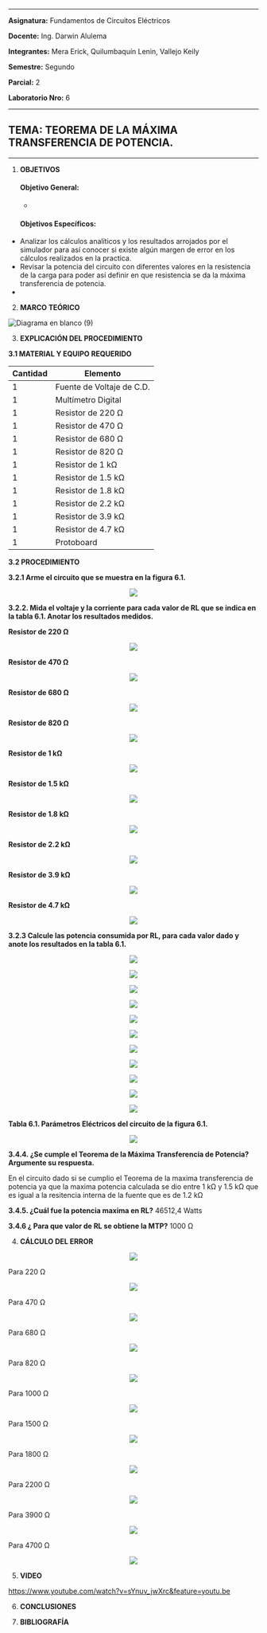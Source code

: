 ------------
 **Asignatura:**  Fundamentos de Circuitos Eléctricos 
                          
 **Docente:**     Ing. Darwin Alulema            
                    
 **Integrantes:** Mera Erick, Quilumbaquín Lenin, Vallejo Keily
                  
 **Semestre:**    Segundo
 
 **Parcial:**     2
 
 **Laboratorio Nro:**     6
 
------------
## **TEMA:**  TEOREMA DE LA MÁXIMA TRANSFERENCIA DE POTENCIA.
------------

 1. **OBJETIVOS**

    #### Objetivo General:

     - 

    #### Objetivos Específicos:
    
   - Analizar los cálculos analíticos y los resultados arrojados por el simulador para así conocer si existe algún margen de error en los cálculos realizados en la practica.             
   - Revisar la potencia del circuito con diferentes valores en la resistencia de la carga para poder así definir en que resistencia se da la máxima transferencia de potencia.
   - 
    
 2. **MARCO TEÓRICO**
 
 ![Diagrama en blanco (9)](https://user-images.githubusercontent.com/84594486/127788818-18cd057d-e46c-411e-aaa7-b5168fbee922.png)


 3. **EXPLICACIÓN DEL PROCEDIMIENTO**
  
 **3.1 MATERIAL Y EQUIPO REQUERIDO**

| Cantidad  |  Elemento  |
| ------------ | ------------ |
| 1  | Fuente de Voltaje de C.D.  |
|  1 | Multímetro Digital  |
|   1|  Resistor de 220 Ω |
| 1  | Resistor de 470 Ω  |
| 1  |  Resistor de 680 Ω |
|1   |  Resistor de 820 Ω |
| 1  |  Resistor de 1 kΩ |
| 1  | Resistor de 1.5 kΩ  |
| 1  | Resistor de 1.8 kΩ   |
| 1  |  Resistor de 2.2 kΩ |
|1   |  Resistor de 3.9 kΩ |
| 1  | Resistor de 4.7 kΩ  |
|  1 |  Protoboard |

**3.2 PROCEDIMIENTO**

**3.2.1  Arme el circuito que se muestra en la figura 6.1.**

<p align="center">
  <img src="https://user-images.githubusercontent.com/84594486/127788416-058a4174-f36d-4508-8676-5f4845e280b5.png">
   </p>

**3.2.2. Mida el voltaje y la corriente para cada valor de RL que se indica en la tabla 6.1. Anotar los resultados medidos.**

**Resistor de 220 Ω**

<p align="center">
  <img src="https://user-images.githubusercontent.com/84594486/127788472-0d5f8be4-31c3-43dc-aeca-d143854597aa.png ">
   </p>


**Resistor de 470 Ω**


<p align="center">
  <img src="https://user-images.githubusercontent.com/84594486/127788498-de40401b-51f2-4424-9754-d20c70304a10.png ">
   </p>

**Resistor de 680 Ω**


<p align="center">
  <img src="https://user-images.githubusercontent.com/84594486/127788519-af493447-3dc2-498b-9f5f-cf53996a217b.png ">
   </p>

**Resistor de 820 Ω**


<p align="center">
  <img src="https://user-images.githubusercontent.com/84594486/127788542-fe72119f-bce1-47a8-bd05-ddb8d7a2f6cd.png ">
   </p>

**Resistor de 1 kΩ**

<p align="center">
  <img src="https://user-images.githubusercontent.com/84594486/127788543-9f857e63-ecb6-45c2-93a4-a94aab0d425c.png ">
   </p>


**Resistor de 1.5 kΩ**


<p align="center">
  <img src="https://user-images.githubusercontent.com/84594486/127788547-6c07039c-77b6-48d2-895f-3e92690b7d3d.png">
   </p>

**Resistor de 1.8 kΩ**


<p align="center">
  <img src="https://user-images.githubusercontent.com/84594486/127788549-a6e0370b-ad06-4c15-bc1e-c80f6ca7f31b.png ">
   </p>

**Resistor de 2.2 kΩ**


<p align="center">
  <img src="https://user-images.githubusercontent.com/84594486/127788551-f7f252d2-7a9b-4843-bb73-2b26c90b6257.png ">
   </p>

**Resistor de 3.9 kΩ**

<p align="center">
  <img src="https://user-images.githubusercontent.com/84594486/127788555-0dc5bc98-4b01-4d7a-9ce0-2c0e8ffc24ca.png ">
   </p>


**Resistor de 4.7 kΩ** 

<p align="center">
  <img src="https://user-images.githubusercontent.com/84594486/127788557-d88e8fe2-8b6e-4b47-a3c9-83eba2bbbf37.png">
   </p>


**3.2.3 Calcule las potencia consumida por RL, para cada valor dado y anote los resultados en la tabla 6.1.**
 

<p align="center">
  <img src=" https://user-images.githubusercontent.com/84594486/127788917-48df12c3-230d-490b-ad6e-3855abd72a7a.png">
   </p>


<p align="center">
  <img src=" https://user-images.githubusercontent.com/84594486/127788933-21287213-9b54-4ae6-9392-577db90df3cb.png">
   </p>


<p align="center">
  <img src="https://user-images.githubusercontent.com/84594486/127788964-a47631a6-fa85-4b9e-8b1b-283fe5902131.png ">
   </p>


<p align="center">
  <img src="https://user-images.githubusercontent.com/84594486/127788974-3e66af67-8a1b-40ca-ba81-a936e01a1560.png ">
   </p>


<p align="center">
  <img src=" https://user-images.githubusercontent.com/84594486/127788986-427f6de2-bf5e-40b8-9d7b-a9e6d29eb39f.png">
   </p>


<p align="center">
  <img src="https://user-images.githubusercontent.com/84594486/127788995-f0a603d7-2b54-4075-a8fd-3833269386da.png ">
   </p>


<p align="center">
  <img src=" https://user-images.githubusercontent.com/84594486/127789011-23db45fd-8fcd-4d90-a18f-ac88b18347a8.png">
   </p>


<p align="center">
  <img src=" https://user-images.githubusercontent.com/84594486/127789021-a99a52ac-578e-458e-94d7-3dbc906a3dae.png">
   </p>


<p align="center">
  <img src="https://user-images.githubusercontent.com/84594486/127789031-e6fda54b-3cfa-49bd-ac46-bdad1cab4796.png ">
   </p>


<p align="center">
  <img src="https://user-images.githubusercontent.com/84594486/127789051-31aa20ac-02db-4603-8b13-5b21faeb32df.png ">
   </p>


<p align="center">
  <img src="https://user-images.githubusercontent.com/84594486/127789060-11380972-12ea-4925-849c-0bbe718657fe.png ">
   </p>

**Tabla 6.1. Parámetros Eléctricos del circuito de la figura 6.1.**


<p align="center">
  <img src="https://user-images.githubusercontent.com/84594486/127789266-4c62ad7d-e717-40b6-9dd6-4b332dfd763b.png">
   </p>

**3.4.4. ¿Se cumple el Teorema de la Máxima Transferencia de Potencia? Argumente su respuesta.**

En el circuito dado si se cumplio el Teorema de la maxima transferencia de potencia ya que la maxima potencia calculada se dio entre 1 kΩ y 1.5 kΩ que es igual a la resitencia interna de la fuente que es de 1.2 kΩ

**3.4.5. ¿Cuál fue la potencia maxima en RL?**  46512,4   Watts

**3.4.6 ¿ Para que valor de RL se obtiene la MTP?**  1000   Ω

 4. **CÁLCULO DEL ERROR**


<p align="center">
  <img src="https://user-images.githubusercontent.com/84594486/127789083-eaf3ab06-c7e1-4349-aa26-65820caf773d.png">
   </p>


Para 220 Ω


<p align="center">
  <img src="https://user-images.githubusercontent.com/84594486/127789125-211dfbac-4663-4506-b2aa-ab9dba134d24.png">
   </p>

Para 470 Ω


<p align="center">
  <img src="https://user-images.githubusercontent.com/84594486/127789144-efdcff6c-7a97-49ab-9700-30a52d7331c4.png">
   </p>

Para 680 Ω


<p align="center">
  <img src="https://user-images.githubusercontent.com/84594486/127789162-6c368a0a-b5a2-484c-85be-035710bf667d.png">
   </p>

Para 820 Ω


<p align="center">
  <img src="https://user-images.githubusercontent.com/84594486/127789176-e9769ae3-50d7-4cd3-bfb2-ccf003450746.png">
   </p>

Para 1000 Ω


<p align="center">
  <img src="https://user-images.githubusercontent.com/84594486/127789183-0b0ad99b-edb6-4ec6-beaf-5811d7658258.png">
   </p>

Para 1500 Ω


<p align="center">
  <img src="https://user-images.githubusercontent.com/84594486/127789190-822a6d34-13a4-490c-82c4-30c75315fbf6.png">
   </p>

Para 1800 Ω


<p align="center">
  <img src="https://user-images.githubusercontent.com/84594486/127789207-5c89bdab-84f1-4f97-aa9a-edfeb852ed12.png">
   </p>

Para 2200 Ω

<p align="center">
  <img src="https://user-images.githubusercontent.com/84594486/127789212-59257d7a-ac9e-4bc5-97d3-35223dacca7c.png">
   </p>

Para 3900 Ω


<p align="center">
  <img src="https://user-images.githubusercontent.com/84594486/127789229-8fcd0123-d5d1-44ec-ad97-78dec584ede3.png">
   </p>


Para 4700 Ω

<p align="center">
  <img src="https://user-images.githubusercontent.com/84594486/127789236-bef19eb7-8f57-44dd-aea7-3fb2f9a3d2c3.png">
   </p>


 5. **VIDEO**

https://www.youtube.com/watch?v=sYnuv_jwXrc&feature=youtu.be 


 6. **CONCLUSIONES**



 7. **BIBLIOGRAFÍA**
    
